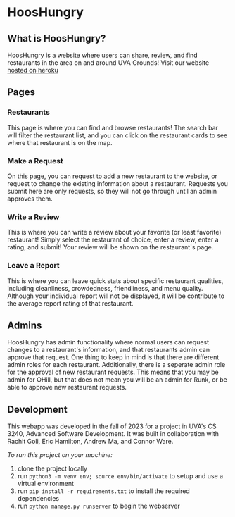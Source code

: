 # HoosHungry
## What is HoosHungry?
HoosHungry is a website where users can share, review, and find restaurants in the area on and around UVA Grounds! Visit our website  [hosted on heroku](https://hoos-hungry-9d841b5b9916.herokuapp.com/)

## Pages
### Restaurants
This page is where you can find and browse restaurants! The search bar will filter the restaurant list, and you can click on the restaurant cards to see where that restaurant is on the map.

### Make a Request
On this page, you can request to add a new restaurant to the website, or request to change the existing information about a restaurant. Requests you submit here are only requests, so they will not go through until an admin approves them.

### Write a Review
This is where you can write a review about your favorite (or least favorite) restaurant! Simply select the restaurant of choice, enter a review, enter a rating, and submit! Your review will be shown on the restaurant's page.

### Leave a Report
This is where you can leave quick stats about specific restaurant qualities, including cleanliness, crowdedness, friendliness, and menu quality. Although your individual report will not be displayed, it will be contribute to the average report rating of that restaurant.

## Admins
HoosHungry has admin functionality where normal users can request changes to a restaurant's information, and that restaurants admin can approve that request. One thing to keep in mind is that there are different admin roles for each restaurant. Additionally, there is a seperate admin role for the approval of new restaurant requests. This means that you may be admin for OHill, but that does not mean you will be an admin for Runk, or be able to approve new restaurant requests.

## Development
This webapp was developed in the fall of 2023 for a project in UVA's CS 3240, Advanced Software Development. It was built in collaboration with Rachit Goli, Eric Hamilton, Andrew Ma, and Connor Ware.

_To run this project on your machine:_
1. clone the project locally
2. run `python3 -m venv env; source env/bin/activate` to setup and use a virtual environment
4. run `pip install -r requirements.txt` to install the required dependencies
5. run `python manage.py runserver` to begin the webserver
